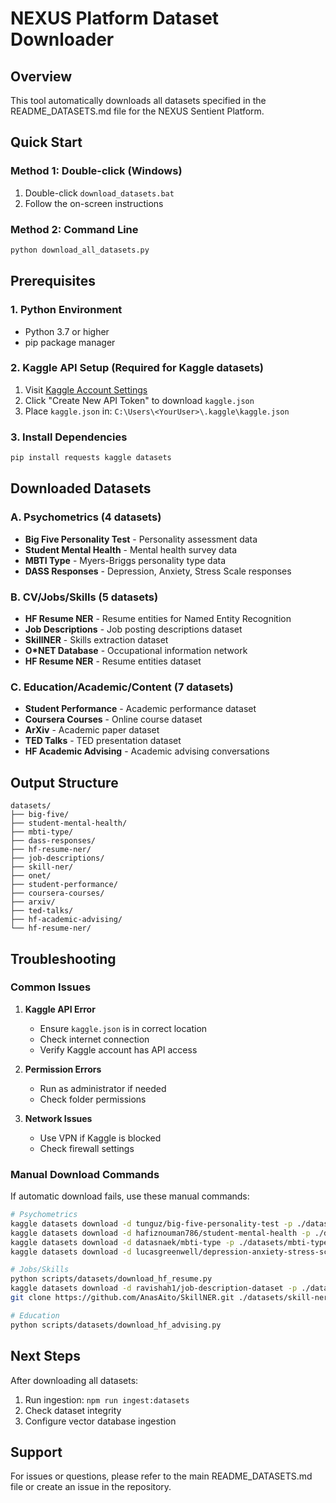 # NEXUS Platform Dataset Downloader

## Overview
This tool automatically downloads all datasets specified in the README_DATASETS.md file for the NEXUS Sentient Platform.

## Quick Start

### Method 1: Double-click (Windows)
1. Double-click `download_datasets.bat`
2. Follow the on-screen instructions

### Method 2: Command Line
```bash
python download_all_datasets.py
```

## Prerequisites

### 1. Python Environment
- Python 3.7 or higher
- pip package manager

### 2. Kaggle API Setup (Required for Kaggle datasets)
1. Visit [Kaggle Account Settings](https://www.kaggle.com/settings/account)
2. Click "Create New API Token" to download `kaggle.json`
3. Place `kaggle.json` in: `C:\Users\<YourUser>\.kaggle\kaggle.json`

### 3. Install Dependencies
```bash
pip install requests kaggle datasets
```

## Downloaded Datasets

### A. Psychometrics (4 datasets)
- **Big Five Personality Test** - Personality assessment data
- **Student Mental Health** - Mental health survey data
- **MBTI Type** - Myers-Briggs personality type data
- **DASS Responses** - Depression, Anxiety, Stress Scale responses

### B. CV/Jobs/Skills (5 datasets)
- **HF Resume NER** - Resume entities for Named Entity Recognition
- **Job Descriptions** - Job posting descriptions dataset
- **SkillNER** - Skills extraction dataset
- **O*NET Database** - Occupational information network
- **HF Resume NER** - Resume entities dataset

### C. Education/Academic/Content (7 datasets)
- **Student Performance** - Academic performance dataset
- **Coursera Courses** - Online course dataset
- **ArXiv** - Academic paper dataset
- **TED Talks** - TED presentation dataset
- **HF Academic Advising** - Academic advising conversations

## Output Structure
```
datasets/
├── big-five/
├── student-mental-health/
├── mbti-type/
├── dass-responses/
├── hf-resume-ner/
├── job-descriptions/
├── skill-ner/
├── onet/
├── student-performance/
├── coursera-courses/
├── arxiv/
├── ted-talks/
├── hf-academic-advising/
└── hf-resume-ner/
```

## Troubleshooting

### Common Issues

1. **Kaggle API Error**
   - Ensure `kaggle.json` is in correct location
   - Check internet connection
   - Verify Kaggle account has API access

2. **Permission Errors**
   - Run as administrator if needed
   - Check folder permissions

3. **Network Issues**
   - Use VPN if Kaggle is blocked
   - Check firewall settings

### Manual Download Commands
If automatic download fails, use these manual commands:

```bash
# Psychometrics
kaggle datasets download -d tunguz/big-five-personality-test -p ./datasets/big-five --unzip
kaggle datasets download -d hafiznouman786/student-mental-health -p ./datasets/student-mental-health --unzip
kaggle datasets download -d datasnaek/mbti-type -p ./datasets/mbti-type --unzip
kaggle datasets download -d lucasgreenwell/depression-anxiety-stress-scales-responses -p ./datasets/dass-responses --unzip

# Jobs/Skills
python scripts/datasets/download_hf_resume.py
kaggle datasets download -d ravishah1/job-description-dataset -p ./datasets/job-descriptions --unzip
git clone https://github.com/AnasAito/SkillNER.git ./datasets/skill-ner

# Education
python scripts/datasets/download_hf_advising.py
```

## Next Steps
After downloading all datasets:
1. Run ingestion: `npm run ingest:datasets`
2. Check dataset integrity
3. Configure vector database ingestion

## Support
For issues or questions, please refer to the main README_DATASETS.md file or create an issue in the repository.
